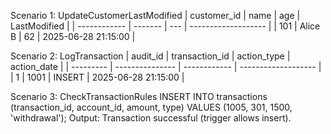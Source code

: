 Scenario 1: UpdateCustomerLastModified
| customer\_id | name    | age | LastModified        |
| ------------ | ------- | --- | ------------------- |
| 101          | Alice B | 62  | 2025-06-28 21:15:00 |


Scenario 2: LogTransaction
| audit\_id | transaction\_id | action\_type | action\_date        |
| --------- | --------------- | ------------ | ------------------- |
| 1         | 1001            | INSERT       | 2025-06-28 21:15:00 |


Scenario 3: CheckTransactionRules
INSERT INTO transactions (transaction_id, account_id, amount, type)
VALUES (1005, 301, 1500, 'withdrawal');
Output:
Transaction successful (trigger allows insert).
